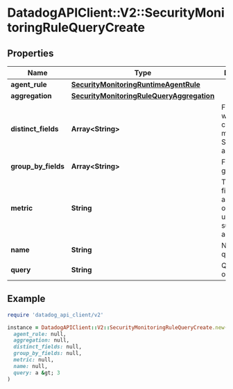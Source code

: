 # DatadogAPIClient::V2::SecurityMonitoringRuleQueryCreate

## Properties

| Name | Type | Description | Notes |
| ---- | ---- | ----------- | ----- |
| **agent_rule** | [**SecurityMonitoringRuntimeAgentRule**](SecurityMonitoringRuntimeAgentRule.md) |  | [optional] |
| **aggregation** | [**SecurityMonitoringRuleQueryAggregation**](SecurityMonitoringRuleQueryAggregation.md) |  | [optional] |
| **distinct_fields** | **Array&lt;String&gt;** | Field for which the cardinality is measured. Sent as an array. | [optional] |
| **group_by_fields** | **Array&lt;String&gt;** | Fields to group by. | [optional] |
| **metric** | **String** | The target field to aggregate over when using the sum or max aggregations. | [optional] |
| **name** | **String** | Name of the query. | [optional] |
| **query** | **String** | Query to run on logs. |  |

## Example

```ruby
require 'datadog_api_client/v2'

instance = DatadogAPIClient::V2::SecurityMonitoringRuleQueryCreate.new(
  agent_rule: null,
  aggregation: null,
  distinct_fields: null,
  group_by_fields: null,
  metric: null,
  name: null,
  query: a &gt; 3
)
```

